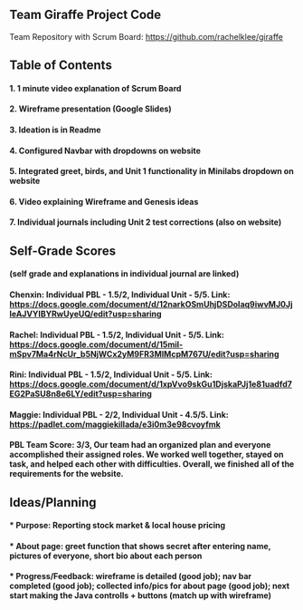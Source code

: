 ## Team Giraffe Project Code
Team Repository with Scrum Board: https://github.com/rachelklee/giraffe

## Table of Contents
#### 1. 1 minute video explanation of Scrum Board
#### 2. Wireframe presentation (Google Slides)
#### 3. Ideation is in Readme
#### 4. Configured Navbar with dropdowns on website
#### 5. Integrated greet, birds, and Unit 1 functionality in Minilabs dropdown on website
#### 6. Video explaining Wireframe and Genesis ideas
#### 7. Individual journals including Unit 2 test corrections (also on website)


## Self-Grade Scores
#### (self grade and explanations in individual journal are linked)
#### Chenxin: Individual PBL - 1.5/2, Individual Unit - 5/5. Link: https://docs.google.com/document/d/12narkOSmUhjDSDolaq9iwvMJ0JjleAJVYIBYRwUyeUQ/edit?usp=sharing
#### Rachel: Individual PBL - 1.5/2, Individual Unit - 5/5. Link: https://docs.google.com/document/d/15mil-mSpv7Ma4rNcUr_b5NjWCx2yM9FR3MIMcpM767U/edit?usp=sharing
#### Rini: Individual PBL - 1.5/2, Individual Unit - 5/5. Link: https://docs.google.com/document/d/1xpVvo9skGu1DjskaPJj1e81uadfd7EG2PaSU8n8e6LY/edit?usp=sharing
#### Maggie: Individual PBL - 2/2, Individual Unit - 4.5/5. Link: https://padlet.com/maggiekillada/e3i0m3e98cvoyfmk
#### PBL Team Score: 3/3, Our team had an organized plan and everyone accomplished their assigned roles. We worked well together, stayed on task, and helped each other with difficulties. Overall, we finished all of the requirements for the website.

## Ideas/Planning
#### * Purpose: Reporting stock market & local house pricing
#### * About page: greet function that shows secret after entering name, pictures of everyone, short bio about each person
#### * Progress/Feedback: wireframe is detailed (good job); nav bar completed (good job); collected info/pics for about page (good job); next start making the Java controlls + buttons (match up with wireframe)
